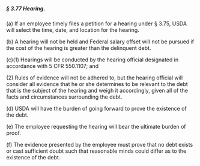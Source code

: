 ##### § 3.77 Hearing. #####

(a) If an employee timely files a petition for a hearing under § 3.75, USDA will select the time, date, and location for the hearing.

(b) A hearing will not be held and Federal salary offset will not be pursued if the cost of the hearing is greater than the delinquent debt.

(c)(1) Hearings will be conducted by the hearing official designated in accordance with 5 CFR 550.1107; and

(2) Rules of evidence will not be adhered to, but the hearing official will consider all evidence that he or she determines to be relevant to the debt that is the subject of the hearing and weigh it accordingly, given all of the facts and circumstances surrounding the debt.

(d) USDA will have the burden of going forward to prove the existence of the debt.

(e) The employee requesting the hearing will bear the ultimate burden of proof.

(f) The evidence presented by the employee must prove that no debt exists or cast sufficient doubt such that reasonable minds could differ as to the existence of the debt.